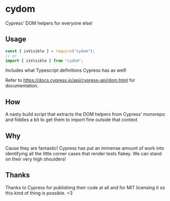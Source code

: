 # cydom

Cypress' DOM helpers for everyone else!

## Usage

```javascript
const { isVisible } = require("cydom");
// or
import { isVisible } from "cydom";
```

Includes what Typescript definitions Cypress has as well!

Refer to https://docs.cypress.io/api/cypress-api/dom.html for documentation.

## How

A nasty build script that extracts the DOM helpers from Cypress' monorepo and fiddles a bit to get them to import fine outside that context

## Why

Cause they are fantastic! Cypress has put an immense amount of work into identifying all the little corner cases that render tests flakey. We can stand on their very high shoulders!

## Thanks

Thanks to Cypress for publishing their code at all and for MIT licensing it so this kind of thing is possible. <3
